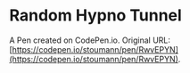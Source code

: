 # Random Hypno Tunnel

A Pen created on CodePen.io. Original URL: [https://codepen.io/stoumann/pen/RwvEPYN](https://codepen.io/stoumann/pen/RwvEPYN).

